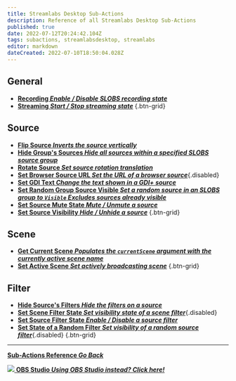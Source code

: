 ```yaml
---
title: Streamlabs Desktop Sub-Actions
description: Reference of all Streamlabs Desktop Sub-Actions
published: true
date: 2022-07-12T20:24:42.104Z
tags: subactions, streamlabsdesktop, streamlabs
editor: markdown
dateCreated: 2022-07-10T18:50:04.028Z
---
```


## General
* [**Recording *Enable / Disable SLOBS recording state***](/Sub-Actions/SLOBS/Recording)
* [**Streaming *Start / Stop streaming state***](/Sub-Actions/SLOBS/Streaming)
{.btn-grid}

## Source
* [**Flip Source *Inverts the source vertically***](/Sub-Actions/SLOBS/Flip-Source)
* [**Hide Group's Sources *Hide all sources within a specified SLOBS source group***](/Sub-Actions/SLOBS/Hide-Groups-Sources)
* [**Rotate Source *Set source rotation translation***](/Sub-Actions/SLOBS/Rotate-Source)
* [**Set Browser Source URL *Set the URL of a browser source***](/Sub-Actions/SLOBS/Set-Browser-Source-URL){.disabled}
* [**Set GDI Text *Change the text shown in a GDI+ source***](/Sub-Actions/SLOBS/Set-GDI-Text)
* [**Set Random Group Source Visible *Set a random source in an SLOBS group to `Visible`* *Excludes sources already visible***](/Sub-Actions/SLOBS/Set-Random-Group-Source-Visible)
* [**Set Source Mute State *Mute / Unmute a source***](/Sub-Actions/SLOBS/Set-Source-Mute-State)
* [**Set Source Visibility *Hide / Unhide a source***](/Sub-Actions/SLOBS/Set-Source-Visibility)
{.btn-grid}

## Scene
* [**Get Current Scene *Populates the `currentScene` argument with the currently active scene name***](/Sub-Actions/SLOBS/Get-Current-Scene)
* [**Set Active Scene *Set actively broadcasting scene***](/Sub-Actions/SLOBS/Set-Active-Scene)
{.btn-grid}

## Filter
* [**Hide Source's Filters *Hide the filters on a source***](/Sub-Actions/OBS/Hide-Source-Filters)
* [**Set Scene Filter State *Set visibility state of a scene filter***](/Sub-Actions/SLOBS/Scene-Filter-State){.disabled}
* [**Set Source Filter State *Enable / Disable a source filter***](/Sub-Actions/SLOBS/Set-Source-Filter-State)
* [**Set State of a Random Filter *Set visibility of a random source filter***](/Sub-Actions/SLOBS/Random-Filter-State){.disabled}
{.btn-grid}

---

<section class="btn-grid my-5">
    
  [<i class="mdi mdi-chevron-left"></i>**Sub-Actions Reference *Go Back***](/en/Sub-Actions)
  
  [<img src="https://streamer.bot/img/integrations/obs.svg"/> **OBS Studio *Using OBS Studio instead? Click here!***](/en/Sub-Actions/OBS)
  
</section>